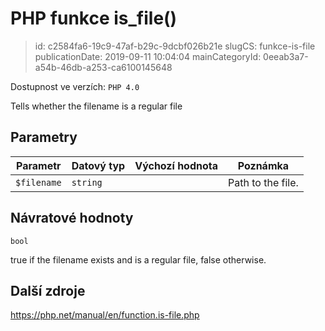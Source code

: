 PHP funkce is_file()
================================

> id: c2584fa6-19c9-47af-b29c-9dcbf026b21e
> slugCS: funkce-is-file
> publicationDate: 2019-09-11 10:04:04
> mainCategoryId: 0eeab3a7-a54b-46db-a253-ca6100145648

Dostupnost ve verzích: `PHP 4.0`

Tells whether the filename is a regular file


Parametry
--------------

| Parametr | Datový typ | Výchozí hodnota | Poznámka |
|-----|-----|-----|-----|
| `$filename` | `string` |  | Path to the file. |


Návratové hodnoty
----------------

`bool`

true if the filename exists and is a regular file, false
otherwise.

Další zdroje
------------

https://php.net/manual/en/function.is-file.php
